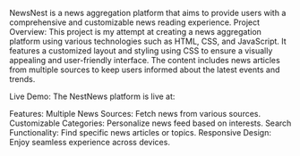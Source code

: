 NewsNest is a news aggregation platform that aims to provide users with a comprehensive and customizable news reading experience.
Project Overview:
This project is my attempt at creating a news aggregation platform using various technologies such as HTML, CSS, and JavaScript. It features a customized layout and styling using CSS to ensure a visually appealing and user-friendly interface. The content includes news articles from multiple sources to keep users informed about the latest events and trends.

Live Demo:
The NestNews platform is live at:


Features:
Multiple News Sources: Fetch news from various sources.
Customizable Categories: Personalize news feed based on interests.
Search Functionality: Find specific news articles or topics.
Responsive Design: Enjoy seamless experience across devices.
